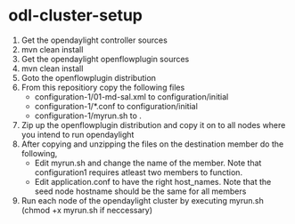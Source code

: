 odl-cluster-setup
=================

1. Get the opendaylight controller sources
2. mvn clean install
3. Get the opendaylight openflowplugin sources
4. mvn clean install
5. Goto the openflowplugin distribution
8. From this repositiory copy the following files
    - configuration-1/01-md-sal.xml to configuration/initial
    - configuration-1/*.conf to configuration/initial
    - configuration-1/myrun.sh to .
6. Zip up the openflowplugin distribution and copy it on to all nodes where you intend to run opendaylight
7. After copying and unzipping the files on the destination member do the following,
    - Edit myrun.sh and change the name of the member. Note that configuration1 requires atleast two members to function.
    - Edit application.conf to have the right host_names. Note that the seed node hostname should be the same for all members
8. Run each node of the opendaylight cluster by executing myrun.sh (chmod +x myrun.sh if neccessary)

